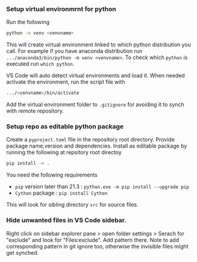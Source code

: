 ### Setup virtual environmrnt for python
Run the following
```sh
python -m venv <venvname>
```
This will create virtual environment linked to which python distribution you call. For example if you have anaconda distribution run `.../anaconda3/bin/python -m venv <venvname>`. To check which `python` is executed run `which python`.

VS Code will auto detect virtual environments and load it. When needed activate the environment, run the script file with
```sh
.../<venvname>/bin/activate
```
Add the virtual environment folder to `.gitignore` for avoiding it to synch with remote repository.



### Setup repo as editable python package
Create a `pyproject.toml` file in the repository root directory. Provide package name,version and dependencies. Install as editable package by running the following at repsitory root directoy

```sh
pip install -e .
```
You need the following requirements
- `pip` version later than 21.3 : `python.exe -m pip install --upgrade pip`
- `Cython` package : `pip install Cython`

This will look for sibling directory `src` for source files.



### Hide unwanted files in VS Code sidebar.
Right click on sidebar explorer pane > open folder settings > Serach for "exclude" and look for "Files:exclude". Add pattern there. Note to add corresponding pattern in git ignore too, otherwise the invisible files might get synched.